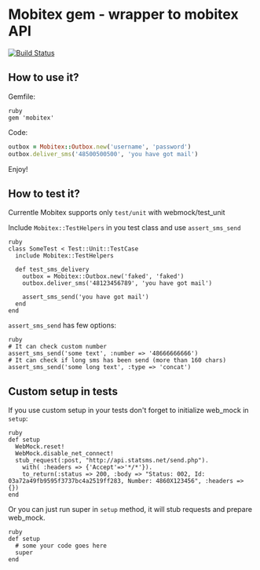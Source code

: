 Mobitex gem - wrapper to mobitex API
===================================

[![Build Status](https://secure.travis-ci.org/tjeden/smscenter.png)](http://travis-ci.org/tjeden/smscenter)

How to use it?
--------------

Gemfile:

    ruby
    gem 'mobitex'
    
Code:

``` ruby
outbox = Mobitex::Outbox.new('username', 'password')
outbox.deliver_sms('48500500500', 'you have got mail')
```

Enjoy!

How to test it?
---------------

Currentle Mobitex supports only `test/unit` with webmock/test\_unit

Include `Mobitex::TestHelpers` in you test class and use `assert_sms_send`

    ruby
    class SomeTest < Test::Unit::TestCase
      include Mobitex::TestHelpers

      def test_sms_delivery
        outbox = Mobitex::Outbox.new('faked', 'faked')
        outbox.deliver_sms('48123456789', 'you have got mail')

        assert_sms_send('you have got mail')
      end
    end
    
`assert_sms_send` has few options:

    ruby
    # It can check custom number
    assert_sms_send('some text', :number => '48666666666')
    # It can check if long sms has been send (more than 160 chars)
    assert_sms_send('some long text', :type => 'concat')
    
Custom setup in tests
---------------------

If you use custom setup in your tests don't forget to initialize web\_mock in `setup`:

    ruby
    def setup
      WebMock.reset!
      WebMock.disable_net_connect!
      stub_request(:post, "http://api.statsms.net/send.php").
        with( :headers => {'Accept'=>'*/*'}).
        to_return(:status => 200, :body => "Status: 002, Id: 03a72a49fb9595f3737bc4a2519ff283, Number: 4860X123456", :headers => {})
    end

Or you can just run super in `setup` method, it will stub requests and prepare web\_mock.
   
    ruby
    def setup
      # some your code goes here
      super
    end


